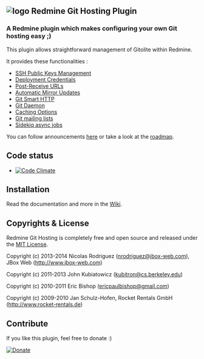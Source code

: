 ## ![logo](https://raw.github.com/jbox-web/redmine_git_hosting/gh-pages/images/git_logo.png) Redmine Git Hosting Plugin

### A Redmine plugin which makes configuring your own Git hosting easy ;)

This plugin allows straightforward management of Gitolite within Redmine.

It provides these functionalities :

* [SSH Public Keys Management](https://github.com/jbox-web/redmine_git_hosting/wiki/Features#wiki-ssh-public-keys-management)
* [Deployment Credentials](https://github.com/jbox-web/redmine_git_hosting/wiki/Features#wiki-deployment-credentials)
* [Post-Receive URLs](https://github.com/jbox-web/redmine_git_hosting/wiki/Features#wiki-post-receive-urls)
* [Automatic Mirror Updates](https://github.com/jbox-web/redmine_git_hosting/wiki/Features#wiki-automatic-mirror-updates)
* [Git Smart HTTP](https://github.com/jbox-web/redmine_git_hosting/wiki/Features#wiki-git-smart-http)
* [Git Daemon](https://github.com/jbox-web/redmine_git_hosting/wiki/Features#wiki-git-daemon)
* [Caching Options](https://github.com/jbox-web/redmine_git_hosting/wiki/Features#wiki-caching-options)
* [Git mailing lists](https://github.com/jbox-web/redmine_git_hosting/wiki/Features#wiki-git-mailing-lists)
* [Sidekiq async jobs](https://github.com/jbox-web/redmine_git_hosting/wiki/Features#wiki-sidekiq-async-jobs)

You can follow announcements [here](https://github.com/jbox-web/redmine_git_hosting/wiki/Announcements) or take a look at the [roadmap](https://github.com/jbox-web/redmine_git_hosting/wiki/Roadmap).

## Code status

* [![Code Climate](https://codeclimate.com/github/jbox-web/redmine_git_hosting.png)](https://codeclimate.com/github/jbox-web/redmine_git_hosting)

## Installation

Read the documentation and more in the [Wiki](https://github.com/jbox-web/redmine_git_hosting/wiki).


## Copyrights & License
Redmine Git Hosting is completely free and open source and released under the [MIT License](https://github.com/jbox-web/redmine_git_hosting/blob/v0.7/LICENSE).

Copyright (c) 2013-2014 Nicolas Rodriguez (nrodriguez@jbox-web.com), JBox Web (http://www.jbox-web.com)

Copyright (c) 2011-2013 John Kubiatowicz (kubitron@cs.berkeley.edu)

Copyright (c) 2010-2011 Eric Bishop (ericpaulbishop@gmail.com)

Copyright (c) 2009-2010 Jan Schulz-Hofen, Rocket Rentals GmbH (http://www.rocket-rentals.de)

## Contribute

If you like this plugin, feel free to donate :)

[![Donate](https://www.paypalobjects.com/en_US/i/btn/btn_donate_LG.gif)](https://www.paypal.com/cgi-bin/webscr?cmd=_s-xclick&hosted_button_id=FBT7E7DAVVEEU)
